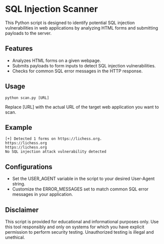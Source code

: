 # SQL Injection Scanner

This Python script is designed to identify potential SQL injection vulnerabilities in web applications by analyzing HTML forms and submitting payloads to the server.

## Features

- Analyzes HTML forms on a given webpage.
- Submits payloads to form inputs to detect SQL injection vulnerabilities.
- Checks for common SQL error messages in the HTTP response.

## Usage

```
python scan.py [URL]
```
Replace [URL] with the actual URL of the target web application you want to scan.

## Example
```
[+] Detected 1 forms on https://lichess.org.
https://lichess.org
https://lichess.org
No SQL injection attack vulnerability detected
```

## Configurations

- Set the USER_AGENT variable in the script to your desired User-Agent string.
- Customize the ERROR_MESSAGES set to match common SQL error messages in your application.

## Disclaimer

This script is provided for educational and informational purposes only. Use this tool responsibly and only on systems for which you have explicit permission to perform security testing. Unauthorized testing is illegal and unethical.
